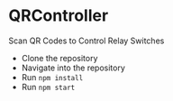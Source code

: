 # QRController
Scan QR Codes to Control Relay Switches

* Clone the repository
* Navigate into the repository
* Run `npm install`
* Run `npm start`
